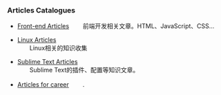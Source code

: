 ### Articles Catalogues

- [Front-end Articles](front-end/index.md)
　　前端开发相关文章。HTML、JavaScript、CSS...   

- [Linux Articles](linux/index.md)  
    　　Linux相关的知识收集   

- [Sublime Text Articles](sublime-text/index.md)  
　　Sublime Text的插件、配置等知识文章。   

- [Articles for career](career/index.md)
　　.   


